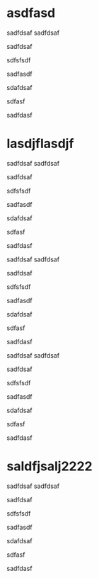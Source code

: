 # asdfasd

sadfdsaf
sadfdsaf

sadfdsaf


sdfsfsdf


sadfasdf

sdafdsaf

sdfasf



sadfdasf


# lasdjflasdjf



sadfdsaf
sadfdsaf

sadfdsaf


sdfsfsdf


sadfasdf

sdafdsaf

sdfasf



sadfdasf





sadfdsaf
sadfdsaf

sadfdsaf


sdfsfsdf


sadfasdf

sdafdsaf

sdfasf



sadfdasf








sadfdsaf
sadfdsaf

sadfdsaf


sdfsfsdf


sadfasdf

sdafdsaf

sdfasf



sadfdasf










# saldfjsalj2222

sadfdsaf
sadfdsaf

sadfdsaf


sdfsfsdf


sadfasdf

sdafdsaf

sdfasf



sadfdasf